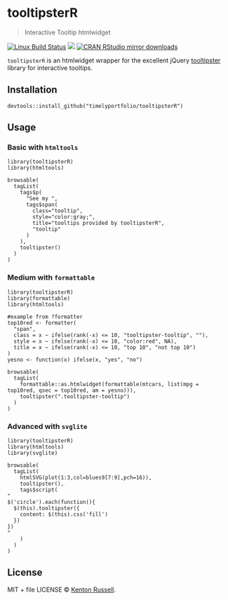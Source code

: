 tooltipsterR
============

> Interactive Tooltip htmlwidget

[![Linux Build
Status](https://travis-ci.org//tooltipsterR.svg?branch=master)](https://travis-ci.org//tooltipsterR)
[![](http://www.r-pkg.org/badges/version/tooltipsterR)](http://www.r-pkg.org/pkg/tooltipsterR)
[![CRAN RStudio mirror
downloads](http://cranlogs.r-pkg.org/badges/tooltipsterR)](http://www.r-pkg.org/pkg/tooltipsterR)

`tooltipsterR` is an htmlwidget wrapper for the excellent jQuery
[tooltipster](iamceege.github.io/tooltipster/) library for interactive
tooltips.

Installation
------------

    devtools::install_github("timelyportfolio/tooltipsterR")

Usage
-----

### Basic with `htmltools`

    library(tooltipsterR)
    library(htmltools)

    browsable(
      tagList(
        tags$p(
          "See my ",
          tags$span(
            class="tooltip",
            style="color:gray;",
            title="tooltips provided by tooltipsterR",
            "tooltip"
          )
        ),
        tooltipster()
      )
    )

### Medium with `formattable`

    library(tooltipsterR)
    library(formattable)
    library(htmltools)

    #example from ?formatter
    top10red <- formatter(
      "span",
      class = x ~ ifelse(rank(-x) <= 10, "tooltipster-tooltip", ""),
      style = x ~ ifelse(rank(-x) <= 10, "color:red", NA),
      title = x ~ ifelse(rank(-x) <= 10, "top 10", "not top 10")
    )
    yesno <- function(x) ifelse(x, "yes", "no")

    browsable(
      tagList(
        formattable::as.htmlwidget(formattable(mtcars, list(mpg = top10red, qsec = top10red, am = yesno))),
        tooltipster(".tooltipster-tooltip")
      )
    )

### Advanced with `svglite`

    library(tooltipsterR)
    library(htmltools)
    library(svglite)

    browsable(
      tagList(
        htmlSVG(plot(1:3,col=blues9[7:9],pch=16)),
        tooltipster(),
        tags$script(
    "
    $('circle').each(function(){
      $(this).tooltipster({
        content: $(this).css('fill')
      })
    })
    "      
        )
      )
    )

License
-------

MIT + file LICENSE © [Kenton Russell](https://github.com/).
